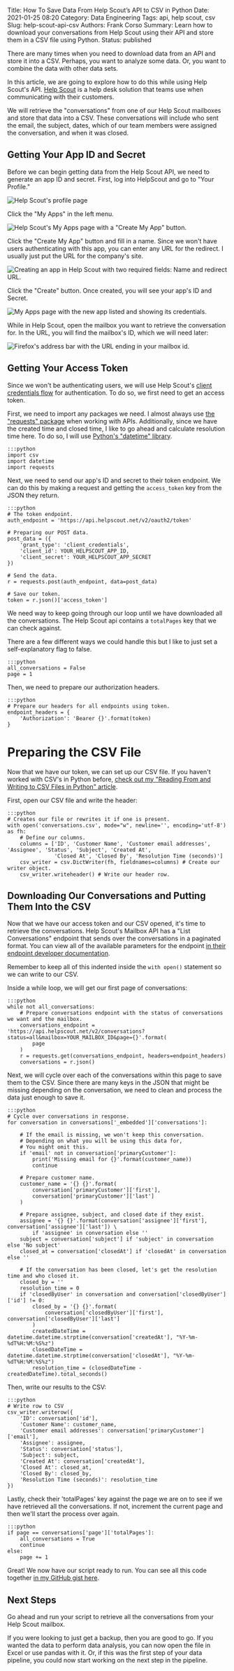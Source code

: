 Title: How To Save Data From Help Scout’s API to CSV in Python
Date: 2021-01-25 08:20
Category: Data Engineering
Tags: api, help scout, csv
Slug: help-scout-api-csv
Authors: Frank Corso
Summary: Learn how to download your conversations from Help Scout using their API and store them in a CSV file using Python.
Status: published

There are many times when you need to download data from an API and store it into a CSV. Perhaps, you want to analyze some data. Or, you want to combine the data with other data sets.

In this article, we are going to explore how to do this while using Help Scout's API. [Help Scout](https://www.helpscout.com/) is a help desk solution that teams use when communicating with their customers.

We will retrieve the "conversations" from one of our Help Scout mailboxes and store that data into a CSV. These conversations will include who sent the email, the subject, dates, which of our team members were assigned the conversation, and when it was closed.

## Getting Your App ID and Secret

Before we can begin getting data from the Help Scout API, we need to generate an app ID and secret. First, log into HelpScout and go to "Your Profile."

![Help Scout's profile page]({static}/images/help-scout-api-csv/help-scout-profile.png)

Click the "My Apps" in the left menu.

![Help Scout's My Apps page with a "Create My App" button.]({static}/images/help-scout-api-csv/help-scout-my-apps.png)

Click the "Create My App" button and fill in a name. Since we won't have users authenticating with this app, you can enter any URL for the redirect. I usually just put the URL for the company's site.

![Creating an app in Help Scout with two required fields: Name and redirect URL.]({static}/images/help-scout-api-csv/help-scout-create-custom-app.png)

Click the "Create" button. Once created, you will see your app's ID and Secret.

![My Apps page with the new app listed and showing its credentials.]({static}/images/help-scout-api-csv/help-scout-app-credentials.png)

While in Help Scout, open the mailbox you want to retrieve the conversation for. In the URL, you will find the mailbox's ID, which we will need later:

![Firefox's address bar with the URL ending in your mailbox id.]({static}/images/help-scout-api-csv/help-scout-mailbox-id.png)

## Getting Your Access Token

Since we won't be authenticating users, we will use Help Scout's [client credentials flow](https://developer.helpscout.com/mailbox-api/overview/authentication/#client-credentials-flow) for authentication. To do so, we first need to get an access token.

First, we need to import any packages we need. I almost always use [the "requests" package](https://pypi.org/project/requests/) when working with APIs. Additionally, since we have the created time and closed time, I like to go ahead and calculate resolution time here. To do so, I will use [Python's "datetime" library](https://docs.python.org/3/library/datetime.html).

```
:::python
import csv
import datetime
import requests
```

Next, we need to send our app's ID and secret to their token endpoint. We can do this by making a request and getting the `access_token` key from the JSON they return.

```
:::python
# The token endpoint.
auth_endpoint = 'https://api.helpscout.net/v2/oauth2/token'

# Preparing our POST data.
post_data = ({
    'grant_type': 'client_credentials',
    'client_id': YOUR_HELPSCOUT_APP_ID,
    'client_secret': YOUR_HELPSCOUT_APP_SECRET
})

# Send the data.
r = requests.post(auth_endpoint, data=post_data)

# Save our token.
token = r.json()['access_token']
```

We need way to keep going through our loop until we have downloaded all the conversations. The Help Scout api contains a `totalPages` key that we can check against.

There are a few different ways we could handle this but I like to just set a self-explanatory flag to false.

```
:::python
all_conversations = False
page = 1
```

Then, we need to prepare our authorization headers.

```
:::python
# Prepare our headers for all endpoints using token.
endpoint_headers = {
    'Authorization': 'Bearer {}'.format(token)
}
```

# Preparing the CSV File

Now that we have our token, we can set up our CSV file. If you haven't worked with CSV's in Python before, [check out my "Reading From and Writing to CSV Files in Python" article](https://frankcorso.dev/reading-from-writing-to-csv-files-python.html).

First, open our CSV file and write the header:

```
:::python
# Creates our file or rewrites it if one is present.
with open('conversations.csv', mode="w", newline='', encoding='utf-8') as fh:
    # Define our columns.
    columns = ['ID', 'Customer Name', 'Customer email addresses', 'Assignee', 'Status', 'Subject', 'Created At',
               'Closed At', 'Closed By', 'Resolution Time (seconds)']  
    csv_writer = csv.DictWriter(fh, fieldnames=columns) # Create our writer object.
    csv_writer.writeheader() # Write our header row.
```

## Downloading Our Conversations and Putting Them Into the CSV

Now that we have our access token and our CSV opened, it's time to retrieve the conversations. Help Scout's Mailbox API has a "List Conversations" endpoint that sends over the conversations in a paginated format. You can view all of the available parameters for the endpoint [in their endpoint developer documentation](https://developer.helpscout.com/mailbox-api/endpoints/conversations/list/).

Remember to keep all of this indented inside the `with open()` statement so we can write to our CSV.  

Inside a while loop, we will get our first page of conversations:

```
:::python
while not all_conversations:
    # Prepare conversations endpoint with the status of conversations we want and the mailbox.
    conversations_endpoint = 'https://api.helpscout.net/v2/conversations?status=all&mailbox=YOUR_MAILBOX_ID&page={}'.format(
        page
    )
    r = requests.get(conversations_endpoint, headers=endpoint_headers)
    conversations = r.json()
```

Next, we will cycle over each of the conversations within this page to save them to the CSV. Since there are many keys in the JSON that might be missing depending on the conversation, we need to clean and process the data just enough to save it.

```
:::python
# Cycle over conversations in response.
for conversation in conversations['_embedded']['conversations']:

    # If the email is missing, we won't keep this conversation.
    # Depending on what you will be using this data for,
    # You might omit this.
    if 'email' not in conversation['primaryCustomer']:
        print('Missing email for {}'.format(customer_name))
        continue

    # Prepare customer name.
    customer_name = '{} {}'.format(
        conversation['primaryCustomer']['first'],
        conversation['primaryCustomer']['last']
    )

    # Prepare assignee, subject, and closed date if they exist.
    assignee = '{} {}'.format(conversation['assignee']['first'], conversation['assignee']['last']) \
        if 'assignee' in conversation else ''
    subject = conversation['subject'] if 'subject' in conversation else 'No subject'
    closed_at = conversation['closedAt'] if 'closedAt' in conversation else ''

    # If the conversation has been closed, let's get the resolution time and who closed it.
    closed_by = ''
    resolution_time = 0
    if 'closedByUser' in conversation and conversation['closedByUser']['id'] != 0:
        closed_by = '{} {}'.format(
            conversation['closedByUser']['first'], conversation['closedByUser']['last']
        )
        createdDateTime = datetime.datetime.strptime(conversation['createdAt'], "%Y-%m-%dT%H:%M:%S%z")
        closedDateTime = datetime.datetime.strptime(conversation['closedAt'], "%Y-%m-%dT%H:%M:%S%z")
        resolution_time = (closedDateTime - createdDateTime).total_seconds()
```

Then, write our results to the CSV:

```
:::python
# Write row to CSV
csv_writer.writerow({
    'ID': conversation['id'],
    'Customer Name': customer_name,
    'Customer email addresses': conversation['primaryCustomer']['email'],
    'Assignee': assignee,
    'Status': conversation['status'],
    'Subject': subject,
    'Created At': conversation['createdAt'],
    'Closed At': closed_at,
    'Closed By': closed_by,
    'Resolution Time (seconds)': resolution_time
})
```

Lastly, check their 'totalPages' key against the page we are on to see if we have retrieved all the conversations. If not, increment the current page and then we'll start the process over again.

```
:::python
if page == conversations['page']['totalPages']:
    all_conversations = True
    continue
else:
    page += 1
```

Great! We now have our script ready to run. You can see all this code together [in my GitHub gist here](https://gist.github.com/fpcorso/702b80f162b2984fbd87a273af1a6f85).

## Next Steps

Go ahead and run your script to retrieve all the conversations from your Help Scout mailbox. 

If you were looking to just get a backup, then you are good to go. If you wanted the data to perform data analysis, you can now open the file in Excel or use pandas with it. Or, if this was the first step of your data pipeline, you could now start working on the next step in the pipeline.